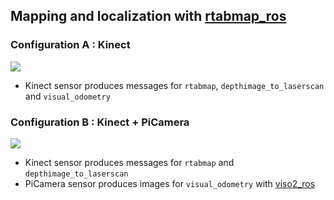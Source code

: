 
## Mapping and localization with [rtabmap_ros](http://wiki.ros.org/rtabmap_ros)


### Configuration A : Kinect

<img src="http://wiki.ros.org/rtabmap_ros/Tutorials/SetupOnYourRobot?action=AttachFile&do=get&target=setupD.png"/>

* Kinect sensor produces messages for `rtabmap`, `depthimage_to_laserscan` and `visual_odometry`









### Configuration B : Kinect + PiCamera

<img src="http://wiki.ros.org/rtabmap_ros/Tutorials/SetupOnYourRobot?action=AttachFile&do=get&target=setupA2.jpg"/>

* Kinect sensor produces messages for `rtabmap` and `depthimage_to_laserscan` 
* PiCamera sensor produces images for `visual_odometry` with [viso2_ros](http://wiki.ros.org/viso2_ros)


